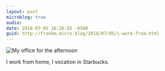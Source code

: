 ```yaml
---
layout: post
microblog: true
audio: 
date: 2018-07-05 16:26:55 -0500
guid: http://frankm.micro.blog/2018/07/05/i-work-from.html
---
```

![My office for the afternoon](http://frankmcpherson.blog/uploads/2018/d8e258211b.jpg)

I work from home, I vocation in Starbucks.
